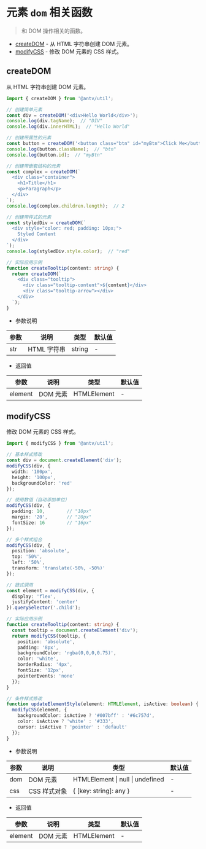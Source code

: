 # 元素 `dom` 相关函数

> 和 DOM 操作相关的函数。

- [createDOM](#createdom) - 从 HTML 字符串创建 DOM 元素。
- [modifyCSS](#modifycss) - 修改 DOM 元素的 CSS 样式。

## createDOM

从 HTML 字符串创建 DOM 元素。

```ts
import { createDOM } from '@antv/util';

// 创建简单元素
const div = createDOM('<div>Hello World</div>');
console.log(div.tagName);  // "DIV"
console.log(div.innerHTML);  // "Hello World"

// 创建带属性的元素
const button = createDOM('<button class="btn" id="myBtn">Click Me</button>');
console.log(button.className);  // "btn"
console.log(button.id);  // "myBtn"

// 创建带嵌套结构的元素
const complex = createDOM(`
  <div class="container">
    <h1>Title</h1>
    <p>Paragraph</p>
  </div>
`);
console.log(complex.children.length);  // 2

// 创建带样式的元素
const styledDiv = createDOM(`
  <div style="color: red; padding: 10px;">
    Styled Content
  </div>
`);
console.log(styledDiv.style.color);  // "red"

// 实际应用示例
function createTooltip(content: string) {
  return createDOM(`
    <div class="tooltip">
      <div class="tooltip-content">${content}</div>
      <div class="tooltip-arrow"></div>
    </div>
  `);
}
```

- 参数说明

| 参数 | 说明 | 类型 | 默认值 |
|---------|------|------|---------|
| str | HTML 字符串 | string | - |

- 返回值

| 参数 | 说明 | 类型 | 默认值 |
|---------|------|------|---------|
| element | DOM 元素 | HTMLElement | - |


## modifyCSS

修改 DOM 元素的 CSS 样式。

```ts
import { modifyCSS } from '@antv/util';

// 基本样式修改
const div = document.createElement('div');
modifyCSS(div, {
  width: '100px',
  height: '100px',
  backgroundColor: 'red'
});

// 使用数值（自动添加单位）
modifyCSS(div, {
  padding: 10,        // "10px"
  margin: '20',       // "20px"
  fontSize: 16        // "16px"
});

// 多个样式组合
modifyCSS(div, {
  position: 'absolute',
  top: '50%',
  left: '50%',
  transform: 'translate(-50%, -50%)'
});

// 链式调用
const element = modifyCSS(div, {
  display: 'flex',
  justifyContent: 'center'
}).querySelector('.child');

// 实际应用示例
function createTooltip(content: string) {
  const tooltip = document.createElement('div');
  return modifyCSS(tooltip, {
    position: 'absolute',
    padding: '8px',
    backgroundColor: 'rgba(0,0,0,0.75)',
    color: 'white',
    borderRadius: '4px',
    fontSize: '12px',
    pointerEvents: 'none'
  });
}

// 条件样式修改
function updateElementStyle(element: HTMLElement, isActive: boolean) {
  modifyCSS(element, {
    backgroundColor: isActive ? '#007bff' : '#6c757d',
    color: isActive ? 'white' : '#333',
    cursor: isActive ? 'pointer' : 'default'
  });
}
```

- 参数说明

| 参数 | 说明 | 类型 | 默认值 |
|---------|------|------|---------|
| dom | DOM 元素 | HTMLElement \| null \| undefined | - |
| css | CSS 样式对象 | { [key: string]: any } | - |

- 返回值

| 参数 | 说明 | 类型 | 默认值 |
|---------|------|------|---------|
| element | DOM 元素 | HTMLElement | - |
